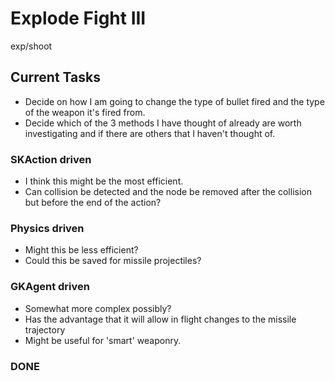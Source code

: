 # Explode Fight III
exp/shoot

## Current Tasks
- Decide on how I am going to change the type of bullet fired and the type of the weapon it's fired from.
- Decide which of the 3 methods I have thought of already are worth investigating and if there are others that I haven't thought of.

### SKAction driven
- I think this might be the most efficient.
- Can collision be detected and the node be removed after the collision but before the end of the action?

### Physics driven
- Might this be less efficient?
- Could this be saved for missile projectiles?

### GKAgent driven
- Somewhat more complex possibly?
- Has the advantage that it will allow in flight changes to the missile trajectory
- Might be useful for 'smart' weaponry.

### DONE
